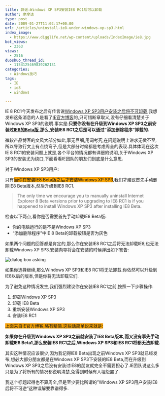 ```yaml
---
title: 辟谣:Windows XP SP3安装IE8 RC1后可以卸载
author: 摩摩诘
type: post
date: 2009-01-27T11:02:17+00:00
url: /articles/uninstall-ie8-under-windows-xp-sp3.html
index_image:
  - https://www.digglife.net/wp-content/uploads/IndexImage/ie8.jpg
bot_views:
  - 2363
views:
  - 2516
duoshuo_thread_id:
  - 1154125469839262131
categories:
  - Windows技巧
tags:
  - IE
  - ie8
  - windows

---
```

IE 8 RC1今天发布之后有传言说<a rel="nofollow" href="http://cnbeta.com/articles/75733.htm" target="_blank">Windows XP SP3用户安装之后将不可卸载</a>,我想发布这条消息的人是看了<a title="IE官方博客" href="http://blogs.msdn.com/ie/" target="_blank">IE官方博客</a>的,只可惜断章取义,没有仔细看清楚关于Windows XP SP3的说明.事实是:**只要你没有在升级到Windows XP SP3之前安装过[IE8的Beta版][1],那么,安装IE8 RC1之后是可以通过&#8221;添加删除程序&#8221;卸载的.**

微软产品博客的文风大部分如此,事无巨细,用词考究,在问题说明上讲求无微不至,所以导致行文上有点绕弯子,但是大部分时候都是考虑周全的表现.具体体现在这次IE 8 RC1的安装问题上就是,各个平台的情况都有详细的说明,关于Windows XP SP3的安装尤为绕口,下面看看IE团队的朋友们到底是什么意思.

<!--more-->

对于Windows XP SP3用户:

只有<span style="background-color:#f5a000;">当你在安装IE8 Beta版之后才安装Windows XP SP3</span>,我们才建议首先手动删除IE8 Beta版本,然后升级到IE8 RC1.

> The only time we encourage you to manually uninstall Internet Explorer 8 Beta versions prior to upgrading to IE8 RC1 is if you happened to install Windows XP SP3 after installing IE8 Beta.

检查以下两点,看你是否需要首先手动卸载IE8 Beta版:

  * 你的电脑运行的是不是Windows XP SP3
  * &#8220;添加删除程序&#8221;中IE 8 Beta的卸载按钮是否为灰色

如果两个问题的回答都是肯定的,那么你在安装IE8 RC1之后将无法卸载IE8,也无法卸载Windows XP SP3.安装向导将会在安装的时候弹出如下警告:

![dialog box asking ][2]

如果你选择继续,那么Windows XP SP3和IE8 RC1将无法卸载.你依然可以升级到IE8以后的版本,但是你将无法卸载它们.

为了避免这种情况发生,我们强烈建议你在安装IE8 RC1之前,按照一下步骤操作:

  1. 卸载Windows XP SP3
  2. 卸载 IE8 Beta
  3. 重新安装Windows XP SP3
  4. 安装IE8 RC1

<span style="background-color:#f5a000;">上面来自IE官方博客,略有精简.这些话简单说来就是:</span>

**如果你在升级到Windows XP SP3之前就安装了IE8 Beta版本,而又没有事先手动卸载IE8 Beta1,那么安装IE8 RC1之后,Windows XP SP3和IE8 RC1将都无法卸载.**

其实这种情况应该很少,因为我记得IE8 Beta出现之前Windows XP SP3就已经发布,想必大部分朋友都是在Windows XP SP3下安装的IE8 Beta,而在升级到Windows XP SP3之后没有安装过IE8的朋友就完全不需要担心了.IE团队说这么多只是为了将所有的情况都说明清楚,免得到时候有人埋怨罢了.

我这个标题起得也不算周全,但是至少要比所谓的&#8221;Windows XP SP3用户安装IE8后将不可逆&#8221;这种误解要靠谱得多.

 [1]: https://www.digglife.net/articles/ie8-new-features-download.html "IE 8 Beta 1简体中文版下载和新功能介绍| DiggLife"
 [2]: http://digglife.qiniudn.com/qiniu/2892/image/f76514b5b537bae6c126c4f43ae7354f.jpg